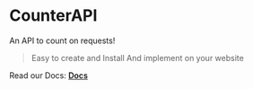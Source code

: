 # CounterAPI
An API to count on requests!

> Easy to create and Install
> And implement on your website

Read our Docs: <a href="https://mafee6.github.com/CounterAPI/docs" style="font-weight: 600">Docs</a>
